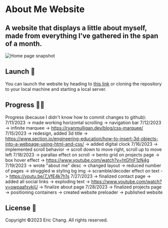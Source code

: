 # About Me Website

## A website that displays a little about myself, made from everything I've gathered in the span of a month.
![](https://github.com/32ericc/32ericc.github.io/blob/main/homepage-screenshot.png "Home page snapshot")

## Launch 🚀
You can launch the website by heading to [this link](https://32ericc.github.io/) or cloning the repository to your local machine and starting a local server.

## Progress 👨‍💻
Progress (because I didn't know how to commit changes to github):
7/11/2023
	-> made working horizontal scrolling
	-> navigation bar
7/12/2023
	-> infinite marquee
		-> https://ryanmulligan.dev/blog/css-marquee/
7/15/2023
	-> redesign, added 3d title
		-> https://www.section.io/engineering-education/how-to-insert-3d-objects-into-a-webpage-using-html-and-css/
	-> added digital clock
7/16/2023
	-> implemented scroll behavior
		-> scroll down to move right, scroll up to move left
7/18/2023
	-> parallax effect on scroll
	-> bento grid on projects page
	-> box hover effect
		-> https://www.youtube.com/watch?v=htGfnF1zN4g
7/19/2023
	-> wrote "about me" desc
	-> changed layout -> reduced number of pages
	-> struggled w styling bg img 
	-> scramble/decoder effect on text
		-> https://youtu.be/7_VfE4k7h1s
7/27/2023
	-> finalized contact page
		-> added all social links
		-> exploding text
			-> https://www.youtube.com/watch?v=owpaafxvkjU
	-> finalize about page
7/28/2023
	-> finalized projects page
		-> positioning containers
	-> created website preloader
	-> published website

## License 📄
Copyright ©2023 Eric Chang. All rights reserved.
